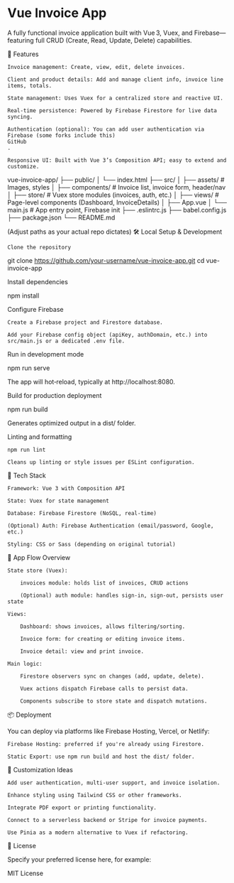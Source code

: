 # Vue Invoice App

A fully functional invoice application built with Vue 3, Vuex, and Firebase—featuring full CRUD (Create, Read, Update, Delete) capabilities.

🚀 Features

    Invoice management: Create, view, edit, delete invoices.

    Client and product details: Add and manage client info, invoice line items, totals.

    State management: Uses Vuex for a centralized store and reactive UI.

    Real-time persistence: Powered by Firebase Firestore for live data syncing.

    Authentication (optional): You can add user authentication via Firebase (some forks include this)
    GitHub
    .

    Responsive UI: Built with Vue 3’s Composition API; easy to extend and customize.

vue-invoice-app/
├── public/
│   └── index.html
├── src/
│   ├── assets/       # Images, styles
│   ├── components/   # Invoice list, invoice form, header/nav
│   ├── store/        # Vuex store modules (invoices, auth, etc.)
│   ├── views/        # Page-level components (Dashboard, InvoiceDetails)
│   ├── App.vue
│   └── main.js       # App entry point, Firebase init
├── .eslintrc.js
├── babel.config.js
├── package.json
└── README.md

(Adjust paths as your actual repo dictates)
🛠️ Local Setup & Development

    Clone the repository

git clone https://github.com/your-username/vue-invoice-app.git
cd vue-invoice-app

Install dependencies

npm install

Configure Firebase

    Create a Firebase project and Firestore database.

    Add your Firebase config object (apiKey, authDomain, etc.) into src/main.js or a dedicated .env file.

Run in development mode

npm run serve

The app will hot‑reload, typically at http://localhost:8080.

Build for production deployment

npm run build

Generates optimized output in a dist/ folder.

Linting and formatting

    npm run lint

    Cleans up linting or style issues per ESLint configuration.

🧠 Tech Stack

    Framework: Vue 3 with Composition API

    State: Vuex for state management

    Database: Firebase Firestore (NoSQL, real‑time)

    (Optional) Auth: Firebase Authentication (email/password, Google, etc.)

    Styling: CSS or Sass (depending on original tutorial)

🧭 App Flow Overview

    State store (Vuex):

        invoices module: holds list of invoices, CRUD actions

        (Optional) auth module: handles sign‑in, sign‑out, persists user state

    Views:

        Dashboard: shows invoices, allows filtering/sorting.

        Invoice form: for creating or editing invoice items.

        Invoice detail: view and print invoice.

    Main logic:

        Firestore observers sync on changes (add, update, delete).

        Vuex actions dispatch Firebase calls to persist data.

        Components subscribe to store state and dispatch mutations.

📦 Deployment

You can deploy via platforms like Firebase Hosting, Vercel, or Netlify:

    Firebase Hosting: preferred if you're already using Firestore.

    Static Export: use npm run build and host the dist/ folder.

🧩 Customization Ideas

    Add user authentication, multi-user support, and invoice isolation.

    Enhance styling using Tailwind CSS or other frameworks.

    Integrate PDF export or printing functionality.

    Connect to a serverless backend or Stripe for invoice payments.

    Use Pinia as a modern alternative to Vuex if refactoring.

🧾 License

Specify your preferred license here, for example:

MIT License
